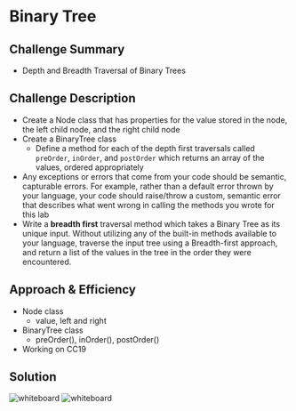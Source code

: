 # Binary Tree

## Challenge Summary
<!-- Short summary or background information -->
- Depth and Breadth Traversal of Binary Trees

## Challenge Description
<!-- Description of the challenge -->
- Create a Node class that has properties for the value stored in the node, the left child node, and the right child node
- Create a BinaryTree class
  - Define a method for each of the depth first traversals called `preOrder`, `inOrder`, and `postOrder` which returns an array of the values, ordered appropriately
- Any exceptions or errors that come from your code should be semantic, capturable errors. For example, rather than a default error thrown by your language, your code should raise/throw a custom, semantic error that describes what went wrong in calling the methods you wrote for this lab
- Write a __breadth first__ traversal method which takes a Binary Tree as its unique input. Without utilizing any of the built-in methods available to your language, traverse the input tree using a Breadth-first approach, and return a list of the values in the tree in the order they were encountered.

## Approach & Efficiency
<!-- What approach did you take? Why? What is the Big O space/time for this approach? -->
- Node class
  - value, left and right
- BinaryTree class
  - preOrder(), inOrder(), postOrder()
- Working on CC19

## Solution
<!-- Embedded whiteboard image -->
![whiteboard](../../assets/tree.jpg "tree whiteboard")
![whiteboard](../../assets/breadth-first.jpg "tree whiteboard")

<!-- class BinarySearchTree {
  add(input) {
    // insert new node at the correct place in the tree
    node = new Node(input)
  }
  contains(input) {
    // traversal and compare value to input to node.value
  }
} -->
